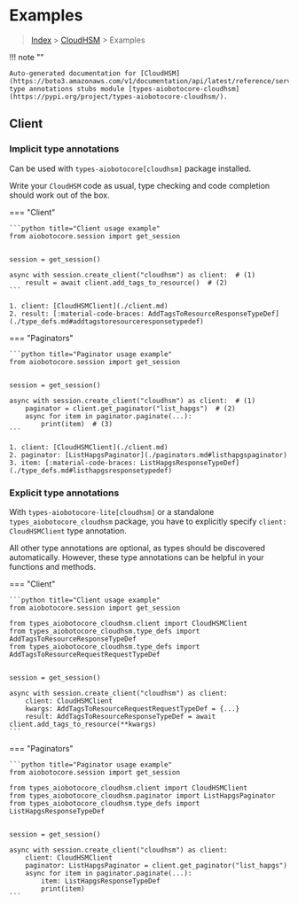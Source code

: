 # Examples

> [Index](../README.md) > [CloudHSM](./README.md) > Examples

!!! note ""

    Auto-generated documentation for [CloudHSM](https://boto3.amazonaws.com/v1/documentation/api/latest/reference/services/cloudhsm.html#CloudHSM)
    type annotations stubs module [types-aiobotocore-cloudhsm](https://pypi.org/project/types-aiobotocore-cloudhsm/).

## Client

### Implicit type annotations

Can be used with `types-aiobotocore[cloudhsm]` package installed.

Write your `CloudHSM` code as usual,
type checking and code completion should work out of the box.



=== "Client"

    ```python title="Client usage example"
    from aiobotocore.session import get_session


    session = get_session()

    async with session.create_client("cloudhsm") as client:  # (1)
        result = await client.add_tags_to_resource()  # (2)
    ```

    1. client: [CloudHSMClient](./client.md)
    2. result: [:material-code-braces: AddTagsToResourceResponseTypeDef](./type_defs.md#addtagstoresourceresponsetypedef) 



=== "Paginators"

    ```python title="Paginator usage example"
    from aiobotocore.session import get_session


    session = get_session()

    async with session.create_client("cloudhsm") as client:  # (1)
        paginator = client.get_paginator("list_hapgs")  # (2)
        async for item in paginator.paginate(...):
            print(item)  # (3)
    ```

    1. client: [CloudHSMClient](./client.md)
    2. paginator: [ListHapgsPaginator](./paginators.md#listhapgspaginator)
    3. item: [:material-code-braces: ListHapgsResponseTypeDef](./type_defs.md#listhapgsresponsetypedef) 




### Explicit type annotations

With `types-aiobotocore-lite[cloudhsm]`
or a standalone `types_aiobotocore_cloudhsm` package, you have to explicitly specify
`client: CloudHSMClient` type annotation.

All other type annotations are optional, as types should be discovered automatically.
However, these type annotations can be helpful in your functions and methods.


=== "Client"

    ```python title="Client usage example"
    from aiobotocore.session import get_session

    from types_aiobotocore_cloudhsm.client import CloudHSMClient
    from types_aiobotocore_cloudhsm.type_defs import AddTagsToResourceResponseTypeDef
    from types_aiobotocore_cloudhsm.type_defs import AddTagsToResourceRequestRequestTypeDef


    session = get_session()

    async with session.create_client("cloudhsm") as client:
        client: CloudHSMClient
        kwargs: AddTagsToResourceRequestRequestTypeDef = {...}
        result: AddTagsToResourceResponseTypeDef = await client.add_tags_to_resource(**kwargs)
    ```



=== "Paginators"

    ```python title="Paginator usage example"
    from aiobotocore.session import get_session

    from types_aiobotocore_cloudhsm.client import CloudHSMClient
    from types_aiobotocore_cloudhsm.paginator import ListHapgsPaginator
    from types_aiobotocore_cloudhsm.type_defs import ListHapgsResponseTypeDef


    session = get_session()

    async with session.create_client("cloudhsm") as client:
        client: CloudHSMClient
        paginator: ListHapgsPaginator = client.get_paginator("list_hapgs")
        async for item in paginator.paginate(...):
            item: ListHapgsResponseTypeDef
            print(item)
    ```



